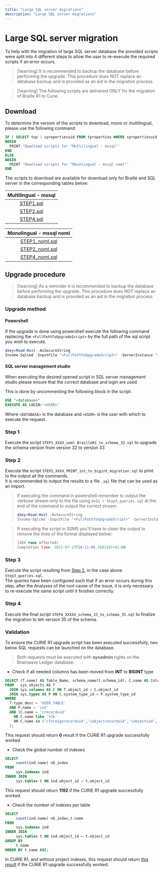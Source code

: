 ```yaml
---
title: "Large SQL server migrations"
description: "Large SQL server migrations"
---
```


# Large SQL server migration

To help with the migration of large SQL server database the provided scripts were split into 4 different steps to allow the user to re-execute the required scripts if an error occurs.  

> [!warning] It is recommended to backup the database before performing the upgrade. This procedure does NOT replace an database backup and is provided as an aid in the migration process.  

> [!warning] The following scripts are delivered ONLY for the migration of Braille R1 to Curie.

## Download  

To determine the version of the scripts to download, mono or multilingual, please use the following command:

```sql
IF ( SELECT top 1 cpropertiesuid FROM tproperties WHERE cpropertiesuid = 'SQLSERVER_MULTILINGUAL') is not null
BEGIN
  PRINT 'Download scripts for "Multilingual - mssql"'
END
ELSE
BEGIN
  PRINT 'Download scripts for "Monolingual - mssql noml"'
END
```

The scripts to download are available for download only for Braille and SQL server in the corresponding tables below:

|       Multilingual - mssql       |
| :------------------------------: |
| [STEP1.sql](./scripts/STEP1.sql) |
| [STEP2.sql](./scripts/STEP2.sql) |
| [STEP4.sql](./scripts/STEP4.sql) |

|          Monolingual - mssql noml           |
| :-----------------------------------------: |
| [STEP1\_noml.sql](./scripts/STEP1_noml.sql) |
| [STEP2\_noml.sql](./scripts/STEP2_noml.sql) |
| [STEP4\_noml.sql](./scripts/STEP4_noml.sql) |

## Upgrade procedure

> [!warning] As a reminder it is recommended to backup the database before performing the upgrade. This procedure does NOT replace an database backup and is provided as an aid in the migration process.  

### Upgrade method

#### Powershell

If the upgrade is done using powershell execute the following command replacing the `<FullPathToUpgradeScript>` by the full path of the sql script you wish to execute.  

```powershell
$key=Read-Host -AsSecureString
Invoke-Sqlcmd -InputFile "<FullPathToUpgradeScript>" -ServerInstance "<ServerInstance>" -Database "<Database>" -Username "<USER>" -Password $key -verbose 
```

#### SQL server management studio  

When executing the desired opened script in SQL server management studio please ensure that the correct database and login are used.  

This is done by uncommenting the following block in the script:

```sql
USE "<database>"
EXECUTE AS LOGIN='<USER>'
```

Where `<DATABASE>` is the database and `<USER>` is the user with which to execute the request.  

### Step 1

Execute the script `STEP1_XXXX_noml_BrailleR1_to_schema_33.sql` to upgrade the schema version from version 32 to version 33

### Step 2

Execute the script `STEP2_XXXX_PRINT_int_to_bigint_migration.sql` to print to the output all the commands.  
It is recommended to output the results to a file `.sql` file that can be used as an import.

> If executing the command in powershell remember to output the verbose stream only to the file using `4>&1 > Step3_queries.sql` at the end of the command to output the correct stream.  
>
> ```powershell
> $key=Read-Host -AsSecureString
> Invoke-Sqlcmd -InputFile "<FullPathToUpgradeScript>" -ServerInstance "<ServerInstance>" -Database "<Database>" -Username "<USER>" -Password $key -Verbose 4>&1 > Step3_queries.sql
> ```

> If executing the script in SSMS you'll have to clean the output to remove the lines of the format displayed below:  
>
> ```sql
> (XXX rows affected)
> Completion time: 2023-07-13T18:11:06.5681281+02:00
> ```

### Step 3

Execute the script resulting from [Step 2](#step-2), in the case above `Step3_queries.sql`.  
The queries have been configured such that if an error occurs during this step, after the Analyses of the root cause of the issue, it is only necessary to re-execute the same script until it finishes correctly.  

### Step 4  

Execute the final script `STEP4_XXXXX_schema_33_to_schema_35.sql` to finalize the migration to teh version 35 of the schema.  

### Validation  

To ensure the CURIE R1 upgrade script has been executed successfully, two below SQL requests can be launched on the database.  

> Both requests must be executed with **sysadmin** rights on the Brainwave Ledger database.

- Check if all needed columns has been moved from **INT** to **BIGINT** type

```sql
SELECT (T.name) AS Table_Name, schema_name(t.schema_id), C.name AS Column_Name, c.is_nullable
FROM   sys.objects AS T 
  JOIN sys.columns AS C ON T.object_id = C.object_id
  JOIN sys.types AS P ON C.system_type_id = P.system_type_id
WHERE
  T.type_desc = 'USER_TABLE'
  AND P.name = 'int'
  AND (C.name = 'crecorduid' 
    OR C.name like '%fk' 
    OR C.name in ('cforeignrecorduid','cobjectrecorduid','cobjectuid','coptionuid','crequestid','cworkrecuid')
  );
```

This request should return **0** result if the CURIE R1 upgrade successfully worked.

- Check the global number of indexes

```sql
SELECT 
     count(ind.name) nb_index
FROM 
     sys.indexes ind 
INNER JOIN 
     sys.tables t ON ind.object_id = t.object_id
```

This request should return **1192** if the CURIE R1 upgrade successfully worked.

- Check the number of indexes per table

```sql
SELECT 
     count(ind.name) nb_index,t.name
FROM 
     sys.indexes ind 
INNER JOIN 
     sys.tables t ON ind.object_id = t.object_id
GROUP BY 
     t.name
ORDER BY t.name ASC;
```

In CURIE R1, and without project indexes, this request should return [this result](../assets/bw_sqlserver_CURIE_R1_indexes_number_per_table_aggregation.csv) if the CURIE R1 upgrade successfully worked.  
